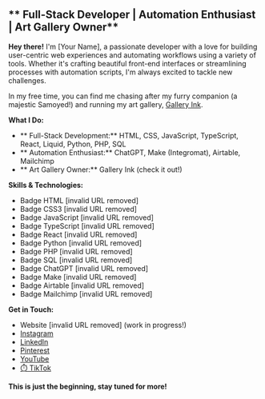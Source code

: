##  ** Full-Stack Developer | Automation Enthusiast | Art Gallery Owner**

**Hey there!** I'm [Your Name], a passionate developer with a love for building user-centric web experiences and automating workflows using a variety of tools. Whether it's crafting beautiful front-end interfaces or streamlining processes with automation scripts, I'm always excited to tackle new challenges. 

In my free time, you can find me chasing after my furry companion (a majestic Samoyed!) and running my art gallery, [Gallery Ink](https://galleryink.art). 

**What I Do:**

* **  Full-Stack Development:** HTML, CSS, JavaScript, TypeScript, React, Liquid, Python, PHP, SQL
* **  Automation Enthusiast:** ChatGPT, Make (Integromat), Airtable, Mailchimp
* **  Art Gallery Owner:** Gallery Ink (check it out!)

**Skills & Technologies:**

*  Badge HTML [invalid URL removed]
*  Badge CSS3 [invalid URL removed]
*  Badge JavaScript [invalid URL removed]
*  Badge TypeScript [invalid URL removed]
*  Badge React [invalid URL removed]
*  Badge Python [invalid URL removed]
*  Badge PHP [invalid URL removed]
*  Badge SQL [invalid URL removed]
*  Badge ChatGPT [invalid URL removed]
*  Badge Make [invalid URL removed]
*  Badge Airtable [invalid URL removed]
*  Badge Mailchimp [invalid URL removed]

**Get in Touch:**

*  Website [invalid URL removed] (work in progress!)
* [ Instagram](https://instagram.com/galleryink_art)
* [ LinkedIn](https://linkedin.com/in/krystian-bedkowski-a1ba82164)
* [ Pinterest](https://pinterest.com/galleryinkart)
* [ YouTube](https://youtube.com/@galleryinkart)
* [⏱️ TikTok](https://tiktok.com/@galleryink.art)

**This is just the beginning, stay tuned for more!**

